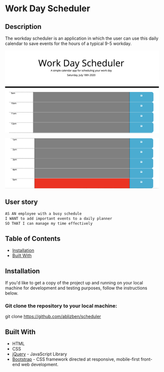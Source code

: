 # Work Day Scheduler

## Description

The workday scheduler is an application in which the user can use this daily calendar to save events for the hours of a typical 9-5 workday.

![](scheduler1.png)

![](scheduler2.png)

## User story

``` 
AS AN employee with a busy schedule
I WANT to add important events to a daily planner
SO THAT I can manage my time effectively

```


## Table of Contents
            
* [Installation](#Installation)
* [Built With](#Usage) 


## Installation

If you'd like to get a copy of the project up and running on your local machine for development and testing purposes, follow the instructions below.


### Git clone the repository to your local machine:

 git clone https://github.com/ablizben/scheduler


## Built With

- HTML
- CSS
- [jQuery](https://jquery.com/) - JavaScript Library
- [Bootstrap](https://getbootstrap.com/) - CSS framework directed at responsive, mobile-first front-end web development.
